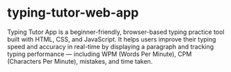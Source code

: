 # typing-tutor-web-app
Typing Tutor App is a beginner-friendly, browser-based typing practice tool built with HTML, CSS, and JavaScript. It helps users improve their typing speed and accuracy in real-time by displaying a paragraph and tracking typing performance — including WPM (Words Per Minute), CPM (Characters Per Minute), mistakes, and time taken.
